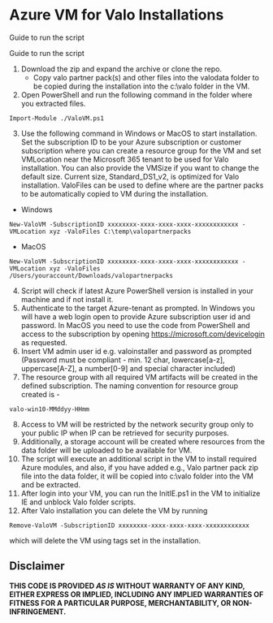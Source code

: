 # Azure VM for Valo Installations
Guide to run the script

Guide to run the script

1. Download the zip and expand the archive or clone the repo.
    * Copy valo partner pack(s) and other files into the valodata folder to be copied during the installation into the c:\valo folder in the VM.
2. Open PowerShell and run the following command in the folder where you extracted files.
```
Import-Module ./ValoVM.ps1
```
3. Use the following command in Windows or MacOS to start installation. Set the subscription ID to be your Azure subscription or customer subscription where you can create a resource group for the VM and set VMLocation near the Microsoft 365 tenant to be used for Valo installation. You can also provide the VMSize if you want to change the default size. Current size, Standard_DS1_v2, is optimized for Valo installation. ValoFiles can be used to define where are the partner packs to be automatically copied to VM during the installation.
* Windows
```
New-ValoVM -SubscriptionID xxxxxxxx-xxxx-xxxx-xxxx-xxxxxxxxxxxx -VMLocation xyz -ValoFiles C:\temp\valopartnerpacks
```
* MacOS
```
New-ValoVM -SubscriptionID xxxxxxxx-xxxx-xxxx-xxxx-xxxxxxxxxxxx -VMLocation xyz -ValoFiles /Users/youraccount/Downloads/valopartnerpacks
```
4. Script will check if latest Azure PowerShell version is installed in your machine and if not install it.
5. Authenticate to the target Azure-tenant as prompted. In Windows you will have a web login open to provide Azure subscription user id and password. In MacOS you need to use the code from PowerShell and  access to the subscription by opening https://microsoft.com/devicelogin as requested.
6. Insert VM admin user id e.g. valoinstaller and password as prompted (Password must be compliant - min. 12 char, lowercase[a-z], uppercase[A-Z], a number[0-9] and special character included)
7. The resource group with all required VM artifacts will be created in the defined subscription. The naming convention for resource group created is - 
```
valo-win10-MMddyy-HHmm
```
8. Access to VM will be restricted by the network security group only to your public IP when IP can be retrieved for security purposes.
9. Additionally, a storage account will be created where resources from the data folder will be uploaded to be available for VM.
10. The script will execute an additional script in the VM to install required Azure modules, and also, if you have added e.g., Valo partner pack zip file into the data folder, it will be copied into c:\valo folder into the VM and be extracted.
11. After login into your VM, you can run the InitIE.ps1 in the VM to initialize IE and unblock Valo folder scripts.
12. After Valo installation you can delete the VM by running
```
Remove-ValoVM -SubscriptionID xxxxxxxx-xxxx-xxxx-xxxx-xxxxxxxxxxxx 
```
which will delete the VM using tags set in the installation.

## Disclaimer
**THIS CODE IS PROVIDED *AS IS* WITHOUT WARRANTY OF ANY KIND, EITHER EXPRESS OR IMPLIED, INCLUDING ANY IMPLIED WARRANTIES OF FITNESS FOR A PARTICULAR PURPOSE, MERCHANTABILITY, OR NON-INFRINGEMENT.**
